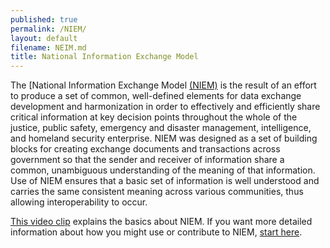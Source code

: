 ```yaml
---
published: true
permalink: /NIEM/
layout: default
filename: NEIM.md
title: National Information Exchange Model
---
```


The [National Information Exchange Model [(NIEM)](http://niem.gov) is the result of an effort to produce a set of common, well-defined elements for data exchange development and harmonization in order to effectively and efficiently share critical information at key decision points throughout the whole of the justice, public safety, emergency and disaster management, intelligence, and homeland security enterprise. NIEM was designed as a set of building blocks for creating exchange documents and transactions across government so that the sender and receiver of information share a common, unambiguous understanding of the meaning of that information. Use of NIEM ensures that a basic set of information is well understood and carries the same consistent meaning across various communities, thus allowing interoperability to occur.

[This video clip](http://www.wjla.com/articles/2014/02/niem-now-serves-at-least-19-federal-agencies-100297.html) explains the basics about NIEM. If you want more detailed information about how you might use or contribute to NIEM, [start here](https://www.niem.gov/aboutniem/Pages/how-do-i-get-started.aspx).
